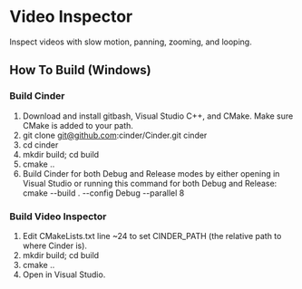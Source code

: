 # Video Inspector

Inspect videos with slow motion, panning, zooming, and looping.

## How To Build (Windows)
### Build Cinder
1. Download and install gitbash, Visual Studio C++, and CMake.  Make sure CMake is added to your path.
2. git clone git@github.com:cinder/Cinder.git cinder
3. cd cinder
4. mkdir build; cd build
5. cmake ..
6. Build Cinder for both Debug and Release modes by either opening in Visual Studio or running this command for both Debug and Release: cmake --build . --config Debug --parallel 8

### Build Video Inspector
1. Edit CMakeLists.txt line ~24 to set CINDER_PATH (the relative path to where Cinder is).
2. mkdir build; cd build
3. cmake ..
4. Open in Visual Studio.

